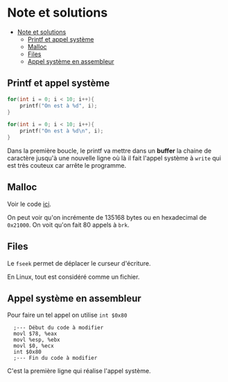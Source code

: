 # Note et solutions

- [Note et solutions](#note-et-solutions)
  - [Printf et appel système](#printf-et-appel-système)
  - [Malloc](#malloc)
  - [Files](#files)
  - [Appel système en assembleur](#appel-système-en-assembleur)

## Printf et appel système

```c
for(int i = 0; i < 10; i++){
    printf("On est à %d", i);
}

for(int i = 0; i < 10; i++){
    printf("On est à %d\n", i);
}
```

Dans la première boucle, le printf va mettre dans un **buffer** la chaine de caractère jusqu'à une nouvelle ligne où là il fait l'appel système à `write` qui est très couteux car arrête le programme.

## Malloc

Voir le code [ici](code/2-malloc.c).

On peut voir qu'on incrémente de $135168$ bytes ou en hexadecimal de `0x21000`. On voit qu'on fait 80 appels à `brk`.

## Files

Le `fseek` permet de déplacer le curseur d'écriture.

En Linux, tout est considéré comme un fichier.

## Appel système en assembleur

Pour faire un tel appel on utilise `int $0x80`

```
  ;--- Début du code à modifier
  movl $78, %eax
  movl %esp, %ebx
  movl $0, %ecx
  int $0x80
  ;--- Fin du code à modifier
```

C'est la première ligne qui réalise l'appel système.
